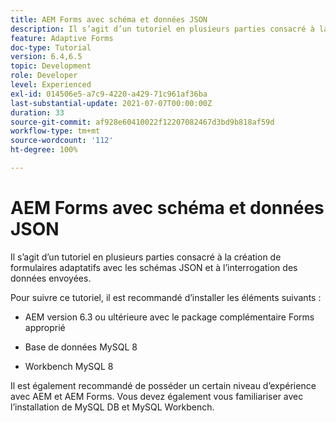 ```yaml
---
title: AEM Forms avec schéma et données JSON
description: Il s’agit d’un tutoriel en plusieurs parties consacré à la création de formulaires adaptatifs avec les schémas JSON et à l’interrogation des données envoyées.
feature: Adaptive Forms
doc-type: Tutorial
version: 6.4,6.5
topic: Development
role: Developer
level: Experienced
exl-id: 014506e5-a7c9-4220-a429-71c961af36ba
last-substantial-update: 2021-07-07T00:00:00Z
duration: 33
source-git-commit: af928e60410022f12207082467d3bd9b818af59d
workflow-type: tm+mt
source-wordcount: '112'
ht-degree: 100%

---
```


# AEM Forms avec schéma et données JSON

Il s’agit d’un tutoriel en plusieurs parties consacré à la création de formulaires adaptatifs avec les schémas JSON et à l’interrogation des données envoyées.

Pour suivre ce tutoriel, il est recommandé d’installer les éléments suivants :

* AEM version 6.3 ou ultérieure avec le package complémentaire Forms approprié

* Base de données MySQL 8

* Workbench MySQL 8

Il est également recommandé de posséder un certain niveau d’expérience avec AEM et AEM Forms. Vous devez également vous familiariser avec l’installation de MySQL DB et MySQL Workbench.
